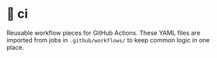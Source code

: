 # 📁 ci

Reusable workflow pieces for GitHub Actions. These YAML files are imported
from jobs in `.github/workflows/` to keep common logic in one place.
